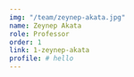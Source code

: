 ```yaml
---
img: "/team/zeynep-akata.jpg"
name: Zeynep Akata
role: Professor
order: 1
link: 1-zeynep-akata
profile: # hello
---
```


